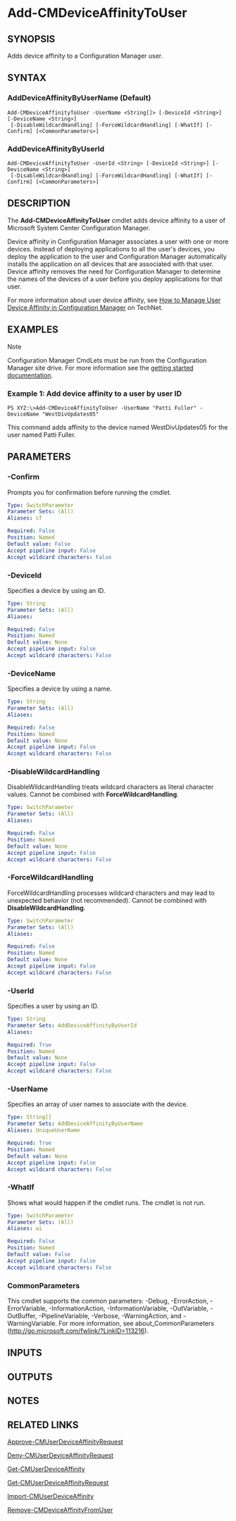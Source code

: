 ﻿---
external help file: AdminUI.PS.Collections.dll-Help.xml
ms.assetid: 8E7A3551-4BB0-43EB-AD44-FB4FF6A8F3A4
online version: https://go.microsoft.com/fwlink/?linkid=833638
schema: 2.0.0
---

# Add-CMDeviceAffinityToUser

## SYNOPSIS
Adds device affinity to a Configuration Manager user.

## SYNTAX

### AddDeviceAffinityByUserName (Default)
```
Add-CMDeviceAffinityToUser -UserName <String[]> [-DeviceId <String>] [-DeviceName <String>]
 [-DisableWildcardHandling] [-ForceWildcardHandling] [-WhatIf] [-Confirm] [<CommonParameters>]
```

### AddDeviceAffinityByUserId
```
Add-CMDeviceAffinityToUser -UserId <String> [-DeviceId <String>] [-DeviceName <String>]
 [-DisableWildcardHandling] [-ForceWildcardHandling] [-WhatIf] [-Confirm] [<CommonParameters>]
```

## DESCRIPTION
The **Add-CMDeviceAffinityToUser** cmdlet adds device affinity to a user of Microsoft System Center Configuration Manager.

Device affinity in Configuration Manager associates a user with one or more devices.
Instead of deploying applications to all the user's devices, you deploy the application to the user and Configuration Manager automatically installs the application on all devices that are associated with that user.
Device affinity removes the need for Configuration Manager to determine the names of the devices of a user before you deploy applications for that user.

For more information about user device affinity, see [How to Manage User Device Affinity in Configuration Manager](http://go.microsoft.com/fwlink/?linkid=247182) on TechNet.

## EXAMPLES

> [!NOTE]
> Configuration Manager CmdLets must be run from the Configuration Manager site drive.  For more information see the [getting started documentation](https://docs.microsoft.com/en-us/powershell/sccm/overview).


### Example 1: Add device affinity to a user by user ID
```
PS XYZ:\>Add-CMDeviceAffinityToUser -UserName "Patti Fuller" -DeviceName "WestDivUpdates05"
```

This command adds affinity to the device named WestDivUpdates05 for the user named Patti Fuller.

## PARAMETERS

### -Confirm
Prompts you for confirmation before running the cmdlet.

```yaml
Type: SwitchParameter
Parameter Sets: (All)
Aliases: cf

Required: False
Position: Named
Default value: False
Accept pipeline input: False
Accept wildcard characters: False
```

### -DeviceId
Specifies a device by using an ID.

```yaml
Type: String
Parameter Sets: (All)
Aliases: 

Required: False
Position: Named
Default value: None
Accept pipeline input: False
Accept wildcard characters: False
```

### -DeviceName
Specifies a device by using a name.

```yaml
Type: String
Parameter Sets: (All)
Aliases: 

Required: False
Position: Named
Default value: None
Accept pipeline input: False
Accept wildcard characters: False
```

### -DisableWildcardHandling
DisableWildcardHandling treats wildcard characters as literal character values. Cannot be combined with **ForceWildcardHandling**.

```yaml
Type: SwitchParameter
Parameter Sets: (All)
Aliases: 

Required: False
Position: Named
Default value: None
Accept pipeline input: False
Accept wildcard characters: False
```

### -ForceWildcardHandling
ForceWildcardHandling processes wildcard characters and may lead to unexpected behavior (not recommended). Cannot be combined with **DisableWildcardHandling**.

```yaml
Type: SwitchParameter
Parameter Sets: (All)
Aliases: 

Required: False
Position: Named
Default value: None
Accept pipeline input: False
Accept wildcard characters: False
```

### -UserId
Specifies a user by using an ID.

```yaml
Type: String
Parameter Sets: AddDeviceAffinityByUserId
Aliases: 

Required: True
Position: Named
Default value: None
Accept pipeline input: False
Accept wildcard characters: False
```

### -UserName
Specifies an array of user names to associate with the device.

```yaml
Type: String[]
Parameter Sets: AddDeviceAffinityByUserName
Aliases: UniqueUserName

Required: True
Position: Named
Default value: None
Accept pipeline input: False
Accept wildcard characters: False
```

### -WhatIf
Shows what would happen if the cmdlet runs.
The cmdlet is not run.

```yaml
Type: SwitchParameter
Parameter Sets: (All)
Aliases: wi

Required: False
Position: Named
Default value: False
Accept pipeline input: False
Accept wildcard characters: False
```

### CommonParameters
This cmdlet supports the common parameters: -Debug, -ErrorAction, -ErrorVariable, -InformationAction, -InformationVariable, -OutVariable, -OutBuffer, -PipelineVariable, -Verbose, -WarningAction, and -WarningVariable. For more information, see about_CommonParameters (http://go.microsoft.com/fwlink/?LinkID=113216).

## INPUTS

## OUTPUTS

## NOTES

## RELATED LINKS

[Approve-CMUserDeviceAffinityRequest](Approve-CMUserDeviceAffinityRequest.md)

[Deny-CMUserDeviceAffinityRequest](Deny-CMUserDeviceAffinityRequest.md)

[Get-CMUserDeviceAffinity](Get-CMUserDeviceAffinity.md)

[Get-CMUserDeviceAffinityRequest](Get-CMUserDeviceAffinityRequest.md)

[Import-CMUserDeviceAffinity](Import-CMUserDeviceAffinity.md)

[Remove-CMDeviceAffinityFromUser](Remove-CMDeviceAffinityFromUser.md)


